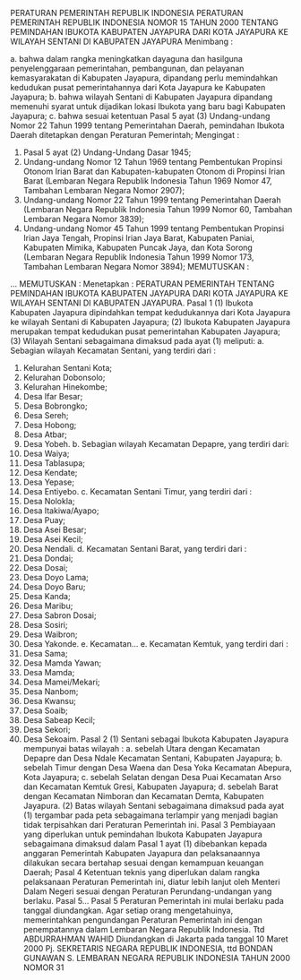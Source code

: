  PERATURAN PEMERINTAH REPUBLIK INDONESIA PERATURAN PEMERINTAH REPUBLIK INDONESIA NOMOR 15 TAHUN 2000 TENTANG PEMINDAHAN IBUKOTA KABUPATEN JAYAPURA DARI KOTA JAYAPURA KE WILAYAH SENTANI DI KABUPATEN JAYAPURA
Menimbang :

a. bahwa dalam rangka meningkatkan dayaguna dan hasilguna penyelenggaraan pemerintahan, pembangunan, dan pelayanan kemasyarakatan di Kabupaten Jayapura, dipandang perlu memindahkan kedudukan pusat pemerintahannya dari Kota Jayapura ke Kabupaten Jayapura;
b. bahwa wilayah Sentani di Kabupaten Jayapura dipandang memenuhi syarat untuk dijadikan lokasi Ibukota yang baru bagi Kabupaten Jayapura;
c. bahwa sesuai ketentuan Pasal 5 ayat (3) Undang-undang Nomor 22 Tahun 1999 tentang Pemerintahan Daerah, pemindahan Ibukota Daerah ditetapkan dengan Peraturan Pemerintah;
Mengingat :

1. Pasal 5 ayat (2) Undang-Undang Dasar 1945;
2. Undang-undang Nomor 12 Tahun 1969 tentang Pembentukan Propinsi Otonom Irian Barat dan Kabupaten-kabupaten Otonom di Propinsi Irian Barat (Lembaran Negara Republik Indonesia Tahun 1969 Nomor 47, Tambahan Lembaran Negara Nomor 2907);
3. Undang-undang Nomor 22 Tahun 1999 tentang Pemerintahan Daerah (Lembaran Negara Republik Indonesia Tahun 1999 Nomor 60, Tambahan Lembaran Negara Nomor 3839);
4. Undang-undang Nomor 45 Tahun 1999 tentang Pembentukan Propinsi Irian Jaya Tengah, Propinsi Irian Jaya Barat, Kabupaten Paniai, Kabupaten Mimika, Kabupaten Puncak Jaya, dan Kota Sorong (Lembaran Negara Republik Indonesia Tahun 1999 Nomor 173, Tambahan Lembaran Negara Nomor 3894);
MEMUTUSKAN :

...
MEMUTUSKAN :
 Menetapkan : PERATURAN PEMERINTAH TENTANG PEMINDAHAN IBUKOTA KABUPATEN JAYAPURA DARI KOTA JAYAPURA KE WILAYAH SENTANI DI KABUPATEN JAYAPURA.
Pasal 1
(1) Ibukota Kabupaten Jayapura dipindahkan tempat kedudukannya dari Kota Jayapura ke wilayah Sentani di Kabupaten Jayapura;
(2) Ibukota Kabupaten Jayapura merupakan tempat kedudukan pusat pemerintahan Kabupaten Jayapura;
(3) Wilayah Sentani sebagaimana dimaksud pada ayat (1) meliputi:
a. Sebagian wilayah Kecamatan Sentani, yang terdiri dari :
1. Kelurahan Sentani Kota;
2. Kelurahan Dobonsolo;
3. Kelurahan Hinekombe;
4. Desa Ifar Besar;
5. Desa Bobrongko;
6. Desa Sereh;
7. Desa Hobong;
8. Desa Atbar;
9. Desa Yobeh.
b. Sebagian wilayah Kecamatan Depapre, yang terdiri dari:
1. Desa Waiya;
2. Desa Tablasupa;
3. Desa Kendate;
4. Desa Yepase;
5. Desa Entiyebo.
c. Kecamatan Sentani Timur, yang terdiri dari :
1. Desa Nolokla;
2. Desa Itakiwa/Ayapo;
3. Desa Puay;
4. Desa Asei Besar;
5. Desa Asei Kecil;
6. Desa Nendali.
d. Kecamatan Sentani Barat, yang terdiri dari :
1. Desa Dondai;
2. Desa Dosai;
3. Desa Doyo Lama;
4. Desa Doyo Baru;
5. Desa Kanda;
6. Desa Maribu;
7. Desa Sabron Dosai;
8. Desa Sosiri;
9. Desa Waibron;
10. Desa Yakonde.
e. Kecamatan...
e. Kecamatan Kemtuk, yang terdiri dari :
1. Desa Sama;
2. Desa Mamda Yawan;
3. Desa Mamda;
4. Desa Mamei/Mekari;
5. Desa Nanbom;
6. Desa Kwansu;
7. Desa Soaib;
8. Desa Sabeap Kecil;
9. Desa Sekori;
10. Desa Sekoaim.
Pasal 2
(1) Sentani sebagai Ibukota Kabupaten Jayapura mempunyai batas wilayah :
a. sebelah Utara dengan Kecamatan Depapre dan Desa Ndale Kecamatan Sentani, Kabupaten Jayapura;
b. sebelah Timur dengan Desa Waena dan Desa Yoka Kecamatan Abepura, Kota Jayapura;
c. sebelah Selatan dengan Desa Puai Kecamatan Arso dan Kecamatan Kemtuk Gresi, Kabupaten Jayapura;
d. sebelah Barat dengan Kecamatan Nimboran dan Kecamatan Demta, Kabupaten Jayapura.
(2) Batas wilayah Sentani sebagaimana dimaksud pada ayat (1) tergambar pada peta sebagaimana terlampir yang menjadi bagian tidak terpisahkan dari Peraturan Pemerintah ini.
Pasal 3
Pembiayaan yang diperlukan untuk pemindahan Ibukota Kabupaten Jayapura sebagaimana dimaksud dalam Pasal 1 ayat (1) dibebankan kepada anggaran Pemerintah Kabupaten Jayapura dan pelaksanaannya dilakukan secara bertahap sesuai dengan kemampuan keuangan Daerah;
Pasal 4
Ketentuan teknis yang diperlukan dalam rangka pelaksanaan Peraturan Pemerintah ini, diatur lebih lanjut oleh Menteri Dalam Negeri sesuai dengan Peraturan Perundang-undangan yang berlaku. Pasal 5...
Pasal 5
Peraturan Pemerintah ini mulai berlaku pada tanggal diundangkan. Agar setiap orang mengetahuinya, memerintahkan pengundangan Peraturan Pemerintah ini dengan penempatannya dalam Lembaran Negara Republik Indonesia. Ttd ABDURRAHMAN WAHID Diundangkan di Jakarta pada tanggal 10 Maret 2000 Pj. SEKRETARIS NEGARA REPUBLIK INDONESIA, ttd BONDAN GUNAWAN S. LEMBARAN NEGARA REPUBLIK INDONESIA TAHUN 2000 NOMOR 31